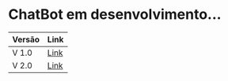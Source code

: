 # ChatBot em desenvolvimento...

| Versão | Link |
| ------ | ------ |
| V 1.0 | [Link](https://github.com/jhenriqueax/ChatBot/tree/main/V1.0) |
| V 2.0 | [Link](https://github.com/jhenriqueax/ChatBot/tree/main/V2.0/myBot) |
